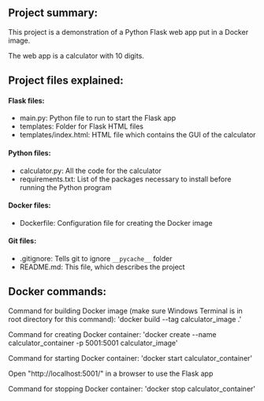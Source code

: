 ## Project summary:
This project is a demonstration of a Python Flask web app put in a Docker image.

The web app is a calculator with 10 digits.


## Project files explained:

#### Flask files:
- main.py:                 Python file to run to start the Flask app
- templates:               Folder for Flask HTML files
- templates/index.html:    HTML file which contains the GUI of the calculator


#### Python files:
- calculator.py: All the code for the calculator
- requirements.txt: List of the packages necessary to install before running the Python program

#### Docker files:
- Dockerfile:          Configuration file for creating the Docker image

#### Git files:
- .gitignore: Tells git to ignore `__pycache__` folder
- README.md: This file, which describes the project


## Docker commands:
Command for building Docker image (make sure Windows Terminal is in root directory for this command):
'docker build --tag calculator_image .'

Command for creating Docker container:
'docker create --name calculator_container -p 5001:5001 calculator_image'

Command for starting Docker container:
'docker start calculator_container'

Open "http://localhost:5001/" in a browser to use the Flask app

Command for stopping Docker container:
'docker stop calculator_container'